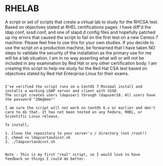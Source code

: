 # RHELAB
A script or set of scripts that create a virtual lab to study for the RHCSA test. Based on objectives stated at RHEL certifications pages.
I have diff'd the ldap.conf, sssd.conf, and one of slapd.d config files and hopefully patched up my errors that caused the script to fail on the first test on a new Centos 7 machine.
Please feel free to use this for your own studies. If you decide to use the script on a production machine, be forwarned that I have taken NO steps to validate the security of the installation as the primary use for me will be a lab situation. 
I am in no way asserting what will or will not be included in any examination by Red Hat or any other certification body. I am creating this script to help me study for the Red Hat CSA test based on objectives stated by Red Hat Enterprise Linux for their exams.

~~~~~~~~~~~~~~~~~~~~~~~~~~~~~~~~~~~~~~~~~~~~~

I've verified the script runs on a CentOS 7 Minimal install and installs a working LDAP server and client with SSSD.
The script creates users ldapuser1 through ldapuser10. All users have the password "Z0mgbee!"

I am sure the script will not work on CentOS 6.x or earlier and don't care to do that. It has not been tested on any Fedora, RHEL, or Scientific Linux release.

To install;

1. Clone the repository to your server's / directory (not /root!)
2. chmod +x ldapcertandinst.sh
3. ./ldapcertandinst.sh


Note - This is my first "real" script, so I would love to have feedback on things I could do better. 

